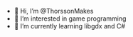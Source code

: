 - 👋 Hi, I’m @ThorssonMakes
- 👀 I’m interested in game programming
- 🌱 I’m currently learning libgdx and C#

<!---
ThorssonMakes/ThorssonMakes is a ✨ special ✨ repository because its `README.md` (this file) appears on your GitHub profile.
You can click the Preview link to take a look at your changes.
--->

